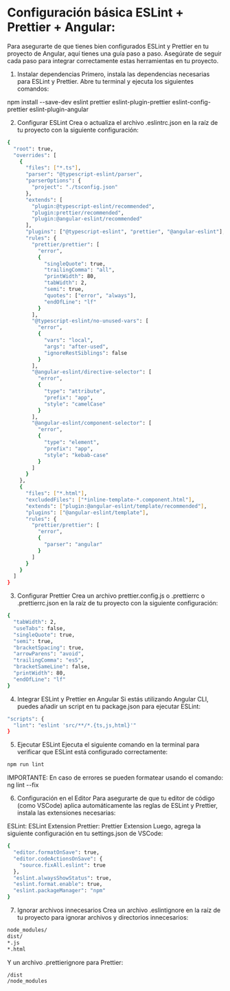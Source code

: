 # Configuración básica ESLint + Prettier + Angular:

Para asegurarte de que tienes bien configurados ESLint y Prettier en tu proyecto de Angular, aquí tienes una guía paso a paso. Asegúrate de seguir cada paso para integrar correctamente estas herramientas en tu proyecto.

1. Instalar dependencias
Primero, instala las dependencias necesarias para ESLint y Prettier. Abre tu terminal y ejecuta los siguientes comandos:

npm install --save-dev eslint prettier eslint-plugin-prettier eslint-config-prettier eslint-plugin-angular


2. Configurar ESLint
Crea o actualiza el archivo .eslintrc.json en la raíz de tu proyecto con la siguiente configuración:

```sh
{
  "root": true,
  "overrides": [
    {
      "files": ["*.ts"],
      "parser": "@typescript-eslint/parser",
      "parserOptions": {
        "project": "./tsconfig.json"
      },
      "extends": [
        "plugin:@typescript-eslint/recommended",
        "plugin:prettier/recommended",
        "plugin:@angular-eslint/recommended"
      ],
      "plugins": ["@typescript-eslint", "prettier", "@angular-eslint"],
      "rules": {
        "prettier/prettier": [
          "error",
          {
            "singleQuote": true,
            "trailingComma": "all",
            "printWidth": 80,
            "tabWidth": 2,
            "semi": true,
            "quotes": ["error", "always"],
            "endOfLine": "lf"
          }
        ],
        "@typescript-eslint/no-unused-vars": [
          "error",
          {
            "vars": "local",
            "args": "after-used",
            "ignoreRestSiblings": false
          }
        ],
        "@angular-eslint/directive-selector": [
          "error",
          {
            "type": "attribute",
            "prefix": "app",
            "style": "camelCase"
          }
        ],
        "@angular-eslint/component-selector": [
          "error",
          {
            "type": "element",
            "prefix": "app",
            "style": "kebab-case"
          }
        ]
      }
    },
    {
      "files": ["*.html"],
      "excludedFiles": ["*inline-template-*.component.html"],
      "extends": ["plugin:@angular-eslint/template/recommended"],
      "plugins": ["@angular-eslint/template"],
      "rules": {
        "prettier/prettier": [
          "error",
          {
            "parser": "angular"
          }
        ]
      }
    }
  ]
}
```

3. Configurar Prettier
Crea un archivo prettier.config.js o .prettierrc o .prettierrc.json en la raíz de tu proyecto con la siguiente configuración:

```sh
{
  "tabWidth": 2,
  "useTabs": false,
  "singleQuote": true,
  "semi": true,
  "bracketSpacing": true,
  "arrowParens": "avoid",
  "trailingComma": "es5",
  "bracketSameLine": false,
  "printWidth": 80,
  "endOfLine": "lf"
}
```

4. Integrar ESLint y Prettier en Angular
Si estás utilizando Angular CLI, puedes añadir un script en tu package.json para ejecutar ESLint:

```sh
"scripts": {
  "lint": "eslint 'src/**/*.{ts,js,html}'"
}
```

5. Ejecutar ESLint
Ejecuta el siguiente comando en la terminal para verificar que ESLint está configurado correctamente:

```sh
npm run lint
```

IMPORTANTE: En caso de errores se pueden formatear usando el comando: ng lint --fix


6. Configuración en el Editor
Para asegurarte de que tu editor de código (como VSCode) aplica automáticamente las reglas de ESLint y Prettier, instala las extensiones necesarias:

ESLint: ESLint Extension
Prettier: Prettier Extension
Luego, agrega la siguiente configuración en tu settings.json de VSCode:

```sh
{
  "editor.formatOnSave": true,
  "editor.codeActionsOnSave": {
    "source.fixAll.eslint": true
  },
  "eslint.alwaysShowStatus": true,
  "eslint.format.enable": true,
  "eslint.packageManager": "npm"
}
```

7. Ignorar archivos innecesarios
Crea un archivo .eslintignore en la raíz de tu proyecto para ignorar archivos y directorios innecesarios:

```sh
node_modules/
dist/
*.js
*.html
```

Y un archivo .prettierignore para Prettier:

```sh
/dist
/node_modules
```
